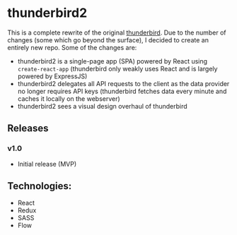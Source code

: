 # thunderbird2
This is a complete rewrite of the original [thunderbird](https://github.com/fterh/thunderbird). Due to the number of changes (some which go beyond the surface), I decided to create an entirely new repo. Some of the changes are:

- thunderbird2 is a single-page app (SPA) powered by React using `create-react-app` (thunderbird only weakly uses React and is largely powered by ExpressJS)
- thunderbird2 delegates all API requests to the client as the data provider no longer requires API keys (thunderbird fetches data every minute and caches it locally on the webserver)
- thunderbird2 sees a visual design overhaul of thunderbird

## Releases
### v1.0
* Initial release (MVP)

## Technologies:
* React
* Redux
* SASS
* Flow
